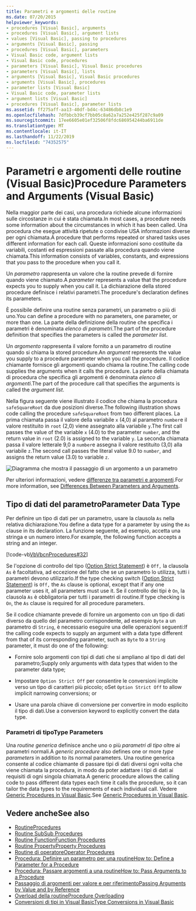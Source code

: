 ```yaml
---
title: Parametri e argomenti delle routine
ms.date: 07/20/2015
helpviewer_keywords:
- procedures [Visual Basic], arguments
- procedures [Visual Basic], argument lists
- values [Visual Basic], passing to procedures
- arguments [Visual Basic], passing
- procedures [Visual Basic], parameters
- Visual Basic code, argument lists
- Visual Basic code, procedures
- parameters [Visual Basic], Visual Basic procedures
- parameters [Visual Basic], lists
- arguments [Visual Basic], Visual Basic procedures
- arguments [Visual Basic], procedures
- parameter lists [Visual Basic]
- Visual Basic code, parameter lists
- argument lists [Visual Basic]
- procedures [Visual Basic], parameter lists
ms.assetid: ff275aff-aa13-40df-bd4c-63486db8c1e9
ms.openlocfilehash: 7dfbbcb39cf7bb05c8a62a7a252e425f287c9a09
ms.sourcegitcommit: 17ee6605e01ef32506f8fdc686954244ba6911de
ms.translationtype: MT
ms.contentlocale: it-IT
ms.lasthandoff: 11/22/2019
ms.locfileid: "74352575"
---
```

# <a name="procedure-parameters-and-arguments-visual-basic"></a><span data-ttu-id="89b35-102">Parametri e argomenti delle routine (Visual Basic)</span><span class="sxs-lookup"><span data-stu-id="89b35-102">Procedure Parameters and Arguments (Visual Basic)</span></span>
<span data-ttu-id="89b35-103">Nella maggior parte dei casi, una procedura richiede alcune informazioni sulle circostanze in cui è stata chiamata.</span><span class="sxs-lookup"><span data-stu-id="89b35-103">In most cases, a procedure needs some information about the circumstances in which it has been called.</span></span> <span data-ttu-id="89b35-104">Una procedura che esegue attività ripetute o condivise USA informazioni diverse per ogni chiamata.</span><span class="sxs-lookup"><span data-stu-id="89b35-104">A procedure that performs repeated or shared tasks uses different information for each call.</span></span> <span data-ttu-id="89b35-105">Queste informazioni sono costituite da variabili, costanti ed espressioni passate alla procedura quando viene chiamata.</span><span class="sxs-lookup"><span data-stu-id="89b35-105">This information consists of variables, constants, and expressions that you pass to the procedure when you call it.</span></span>  
  
 <span data-ttu-id="89b35-106">Un *parametro* rappresenta un valore che la routine prevede di fornire quando viene chiamato.</span><span class="sxs-lookup"><span data-stu-id="89b35-106">A *parameter* represents a value that the procedure expects you to supply when you call it.</span></span> <span data-ttu-id="89b35-107">La dichiarazione della stored procedure definisce i relativi parametri.</span><span class="sxs-lookup"><span data-stu-id="89b35-107">The procedure's declaration defines its parameters.</span></span>  
  
 <span data-ttu-id="89b35-108">È possibile definire una routine senza parametri, un parametro o più di uno.</span><span class="sxs-lookup"><span data-stu-id="89b35-108">You can define a procedure with no parameters, one parameter, or more than one.</span></span> <span data-ttu-id="89b35-109">La parte della definizione della routine che specifica i parametri è denominata *elenco di parametri*.</span><span class="sxs-lookup"><span data-stu-id="89b35-109">The part of the procedure definition that specifies the parameters is called the *parameter list*.</span></span>  
  
 <span data-ttu-id="89b35-110">Un *argomento* rappresenta il valore fornito a un parametro di routine quando si chiama la stored procedure.</span><span class="sxs-lookup"><span data-stu-id="89b35-110">An *argument* represents the value you supply to a procedure parameter when you call the procedure.</span></span> <span data-ttu-id="89b35-111">Il codice chiamante fornisce gli argomenti quando chiama la routine.</span><span class="sxs-lookup"><span data-stu-id="89b35-111">The calling code supplies the arguments when it calls the procedure.</span></span> <span data-ttu-id="89b35-112">La parte della chiamata di procedura che specifica gli argomenti è denominata *elenco di argomenti*.</span><span class="sxs-lookup"><span data-stu-id="89b35-112">The part of the procedure call that specifies the arguments is called the *argument list*.</span></span>  
  
 <span data-ttu-id="89b35-113">Nella figura seguente viene illustrato il codice che chiama la procedura `safeSquareRoot` da due posizioni diverse.</span><span class="sxs-lookup"><span data-stu-id="89b35-113">The following illustration shows code calling the procedure `safeSquareRoot` from two different places.</span></span> <span data-ttu-id="89b35-114">La prima chiamata passa il valore della variabile `x` (4,0) al parametro `number`e il valore restituito in `root` (2,0) viene assegnato alla variabile `y`.</span><span class="sxs-lookup"><span data-stu-id="89b35-114">The first call passes the value of the variable `x` (4.0) to the parameter `number`, and the return value in `root` (2.0) is assigned to the variable `y`.</span></span> <span data-ttu-id="89b35-115">La seconda chiamata passa il valore letterale 9,0 a `number`e assegna il valore restituito (3,0) alla variabile `z`.</span><span class="sxs-lookup"><span data-stu-id="89b35-115">The second call passes the literal value 9.0 to `number`, and assigns the return value (3.0) to variable `z`.</span></span>  
  
 ![Diagramma che mostra il passaggio di un argomento a un parametro](./media/procedure-parameters-and-arguments/pass-argument-parameter.gif)  
  
 <span data-ttu-id="89b35-117">Per ulteriori informazioni, vedere [differenze tra parametri e argomenti](./differences-between-parameters-and-arguments.md).</span><span class="sxs-lookup"><span data-stu-id="89b35-117">For more information, see [Differences Between Parameters and Arguments](./differences-between-parameters-and-arguments.md).</span></span>  
  
## <a name="parameter-data-type"></a><span data-ttu-id="89b35-118">Tipo di dati del parametro</span><span class="sxs-lookup"><span data-stu-id="89b35-118">Parameter Data Type</span></span>  
 <span data-ttu-id="89b35-119">Per definire un tipo di dati per un parametro, usare la clausola `As` nella relativa dichiarazione.</span><span class="sxs-lookup"><span data-stu-id="89b35-119">You define a data type for a parameter by using the `As` clause in its declaration.</span></span> <span data-ttu-id="89b35-120">La funzione seguente, ad esempio, accetta una stringa e un numero intero.</span><span class="sxs-lookup"><span data-stu-id="89b35-120">For example, the following function accepts a string and an integer.</span></span>  
  
 [!code-vb[VbVbcnProcedures#32](~/samples/snippets/visualbasic/VS_Snippets_VBCSharp/VbVbcnProcedures/VB/Class1.vb#32)]  
  
 <span data-ttu-id="89b35-121">Se l'opzione di controllo del tipo ([Option Strict Statement](../../../../visual-basic/language-reference/statements/option-strict-statement.md)) è `Off,` la clausola `As` è facoltativa, ad eccezione del fatto che se un parametro lo utilizza, tutti i parametri devono utilizzarlo.</span><span class="sxs-lookup"><span data-stu-id="89b35-121">If the type checking switch ([Option Strict Statement](../../../../visual-basic/language-reference/statements/option-strict-statement.md)) is `Off,` the `As` clause is optional, except that if any one parameter uses it, all parameters must use it.</span></span> <span data-ttu-id="89b35-122">Se il controllo dei tipi è `On`, la clausola `As` è obbligatoria per tutti i parametri di routine.</span><span class="sxs-lookup"><span data-stu-id="89b35-122">If type checking is `On`, the `As` clause is required for all procedure parameters.</span></span>  
  
 <span data-ttu-id="89b35-123">Se il codice chiamante prevede di fornire un argomento con un tipo di dati diverso da quello del parametro corrispondente, ad esempio `Byte` a un parametro di `String`, è necessario eseguire una delle operazioni seguenti:</span><span class="sxs-lookup"><span data-stu-id="89b35-123">If the calling code expects to supply an argument with a data type different from that of its corresponding parameter, such as `Byte` to a `String` parameter, it must do one of the following:</span></span>  
  
- <span data-ttu-id="89b35-124">Fornire solo argomenti con tipi di dati che si ampliano al tipo di dati del parametro;</span><span class="sxs-lookup"><span data-stu-id="89b35-124">Supply only arguments with data types that widen to the parameter data type;</span></span>  
  
- <span data-ttu-id="89b35-125">Impostare `Option Strict Off` per consentire le conversioni implicite verso un tipo di caratteri più piccolo; o</span><span class="sxs-lookup"><span data-stu-id="89b35-125">Set `Option Strict Off` to allow implicit narrowing conversions; or</span></span>  
  
- <span data-ttu-id="89b35-126">Usare una parola chiave di conversione per convertire in modo esplicito il tipo di dati.</span><span class="sxs-lookup"><span data-stu-id="89b35-126">Use a conversion keyword to explicitly convert the data type.</span></span>  
  
### <a name="type-parameters"></a><span data-ttu-id="89b35-127">Parametri di tipo</span><span class="sxs-lookup"><span data-stu-id="89b35-127">Type Parameters</span></span>  
 <span data-ttu-id="89b35-128">Una *routine generica* definisce anche uno o più *parametri di tipo* oltre ai parametri normali.</span><span class="sxs-lookup"><span data-stu-id="89b35-128">A *generic procedure* also defines one or more *type parameters* in addition to its normal parameters.</span></span> <span data-ttu-id="89b35-129">Una routine generica consente al codice chiamante di passare tipi di dati diversi ogni volta che viene chiamata la procedura, in modo da poter adattare i tipi di dati ai requisiti di ogni singola chiamata.</span><span class="sxs-lookup"><span data-stu-id="89b35-129">A generic procedure allows the calling code to pass different data types each time it calls the procedure, so it can tailor the data types to the requirements of each individual call.</span></span> <span data-ttu-id="89b35-130">Vedere [Generic Procedures in Visual Basic](../../../../visual-basic/programming-guide/language-features/data-types/generic-procedures.md).</span><span class="sxs-lookup"><span data-stu-id="89b35-130">See [Generic Procedures in Visual Basic](../../../../visual-basic/programming-guide/language-features/data-types/generic-procedures.md).</span></span>  
  
## <a name="see-also"></a><span data-ttu-id="89b35-131">Vedere anche</span><span class="sxs-lookup"><span data-stu-id="89b35-131">See also</span></span>

- [<span data-ttu-id="89b35-132">Routine</span><span class="sxs-lookup"><span data-stu-id="89b35-132">Procedures</span></span>](./index.md)
- [<span data-ttu-id="89b35-133">Routine Sub</span><span class="sxs-lookup"><span data-stu-id="89b35-133">Sub Procedures</span></span>](./sub-procedures.md)
- [<span data-ttu-id="89b35-134">Routine Function</span><span class="sxs-lookup"><span data-stu-id="89b35-134">Function Procedures</span></span>](./function-procedures.md)
- [<span data-ttu-id="89b35-135">Routine Property</span><span class="sxs-lookup"><span data-stu-id="89b35-135">Property Procedures</span></span>](./property-procedures.md)
- [<span data-ttu-id="89b35-136">Routine di operatore</span><span class="sxs-lookup"><span data-stu-id="89b35-136">Operator Procedures</span></span>](./operator-procedures.md)
- [<span data-ttu-id="89b35-137">Procedura: Definire un parametro per una routine</span><span class="sxs-lookup"><span data-stu-id="89b35-137">How to: Define a Parameter for a Procedure</span></span>](./how-to-define-a-parameter-for-a-procedure.md)
- [<span data-ttu-id="89b35-138">Procedura: Passare argomenti a una routine</span><span class="sxs-lookup"><span data-stu-id="89b35-138">How to: Pass Arguments to a Procedure</span></span>](./how-to-pass-arguments-to-a-procedure.md)
- [<span data-ttu-id="89b35-139">Passaggio di argomenti per valore e per riferimento</span><span class="sxs-lookup"><span data-stu-id="89b35-139">Passing Arguments by Value and by Reference</span></span>](./passing-arguments-by-value-and-by-reference.md)
- [<span data-ttu-id="89b35-140">Overload della routine</span><span class="sxs-lookup"><span data-stu-id="89b35-140">Procedure Overloading</span></span>](./procedure-overloading.md)
- [<span data-ttu-id="89b35-141">Conversioni di tipi in Visual Basic</span><span class="sxs-lookup"><span data-stu-id="89b35-141">Type Conversions in Visual Basic</span></span>](../../../../visual-basic/programming-guide/language-features/data-types/type-conversions.md)
